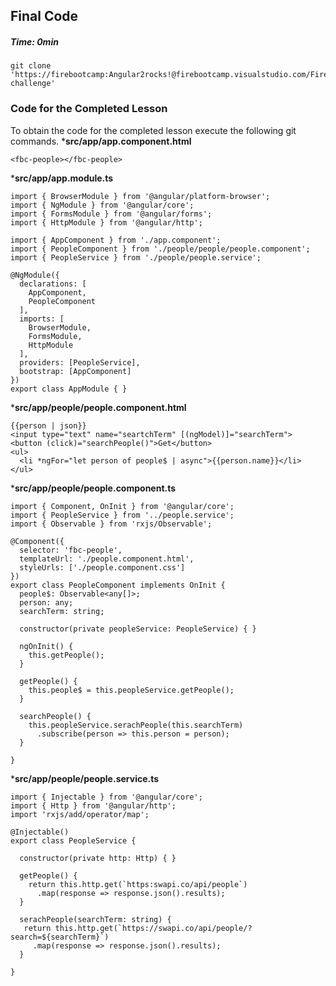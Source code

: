 ## Final Code
##### Time: 0min


```
git clone 'https://firebootcamp:Angular2rocks!@firebootcamp.visualstudio.com/FireBootCamp.Angular/_git/firebootcamp-challenge'
```

### Code for the Completed Lesson
To obtain the code for the completed lesson execute the following git commands.
***src/app/app.component.html**
```
<fbc-people></fbc-people>
```

***src/app/app.module.ts**
```
import { BrowserModule } from '@angular/platform-browser';
import { NgModule } from '@angular/core';
import { FormsModule } from '@angular/forms';
import { HttpModule } from '@angular/http';

import { AppComponent } from './app.component';
import { PeopleComponent } from './people/people/people.component';
import { PeopleService } from './people/people.service';

@NgModule({
  declarations: [
    AppComponent,
    PeopleComponent
  ],
  imports: [
    BrowserModule,
    FormsModule,
    HttpModule
  ],
  providers: [PeopleService],
  bootstrap: [AppComponent]
})
export class AppModule { }

```

***src/app/people/people.component.html**

```
{{person | json}}
<input type="text" name="seartchTerm" [(ngModel)]="searchTerm">
<button (click)="searchPeople()">Get</button>
<ul>
  <li *ngFor="let person of people$ | async">{{person.name}}</li>
</ul>
```

***src/app/people/people.component.ts**

```
import { Component, OnInit } from '@angular/core';
import { PeopleService } from '../people.service';
import { Observable } from 'rxjs/Observable';

@Component({
  selector: 'fbc-people',
  templateUrl: './people.component.html',
  styleUrls: ['./people.component.css']
})
export class PeopleComponent implements OnInit {
  people$: Observable<any[]>;
  person: any;
  searchTerm: string;

  constructor(private peopleService: PeopleService) { }

  ngOnInit() {
    this.getPeople();
  }

  getPeople() {
    this.people$ = this.peopleService.getPeople();
  }

  searchPeople() {
    this.peopleService.serachPeople(this.searchTerm)
      .subscribe(person => this.person = person);
  }

}
```

***src/app/people/people.service.ts**

```
import { Injectable } from '@angular/core';
import { Http } from '@angular/http';
import 'rxjs/add/operator/map';

@Injectable()
export class PeopleService {

  constructor(private http: Http) { }

  getPeople() {
    return this.http.get(`https:swapi.co/api/people`)
      .map(response => response.json().results);
  }

  serachPeople(searchTerm: string) {
   return this.http.get(`https://swapi.co/api/people/?search=${searchTerm}`)
     .map(response => response.json().results);
  }

}

```